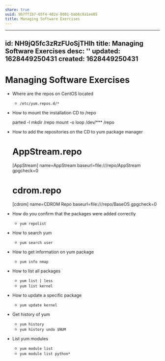 ```yaml
---
share: true
uuid: 9b7ff1b7-65f4-402e-8001-bab6c8a1ee05
title: Managing Software Exercises
---
```

---
id: NH9jQ5fc3zRzFUoSjTHIh
title: Managing Software Exercises
desc: ''
updated: 1628449250431
created: 1628449250431
---
# Managing Software Exercises
*   Where are the repos on CentOS located
    *   `/etc/yum.repos.d/*`
*   How to mount the installation CD to /repo

    parted -l
    mkdir /repo
    mount -o loop /dev/*** /repo

*   How to add the repositories on the CD to yum package manager

    # AppStream.repo
    [AppStream]
    name=AppStream
    baseurl=file:///repo/AppStream
    gpgcheck=0
    
    # cdrom.repo
    [cdrom]
    name=CDROM Repo
    baseurl=file:///repo/BaseOS
    gpgcheck=0

*   How do you confirm that the packages were added correctly
    *   `yum repolist`
*   How to search yum
    *   `yum search user`
*   How to get information on yum package
    *   `yum info nmap`
*   How to list all packages
    *   `yum list | less`
    *   `yum list kernel`
*   How to update a specific package
    *   `yum update kernel`
*   Get history of yum
    *   `yum history`
    *   `yum history undo $NUM`
*   List yum modules
    *   `yum module list`
    *   `yum module list python*`